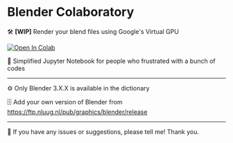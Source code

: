 # Blender Colaboratory
🛠️ **[WIP]** Render your blend files using Google's Virtual GPU

[![Open In Colab](https://colab.research.google.com/assets/colab-badge.svg)](https://colab.research.google.com/github/alexledd/Blender-Colaboratory/blob/main/Simple_Blender_Render.ipynb)

📙 Simplified Jupyter Notebook for people who frustrated with a bunch of codes

---
⚙️ Only Blender 3.X.X is available in the dictionary

🗄️ Add your own version of Blender from https://ftp.nluug.nl/pub/graphics/blender/release

---
🤗 If you have any issues or suggestions, please tell me! Thank you. 
